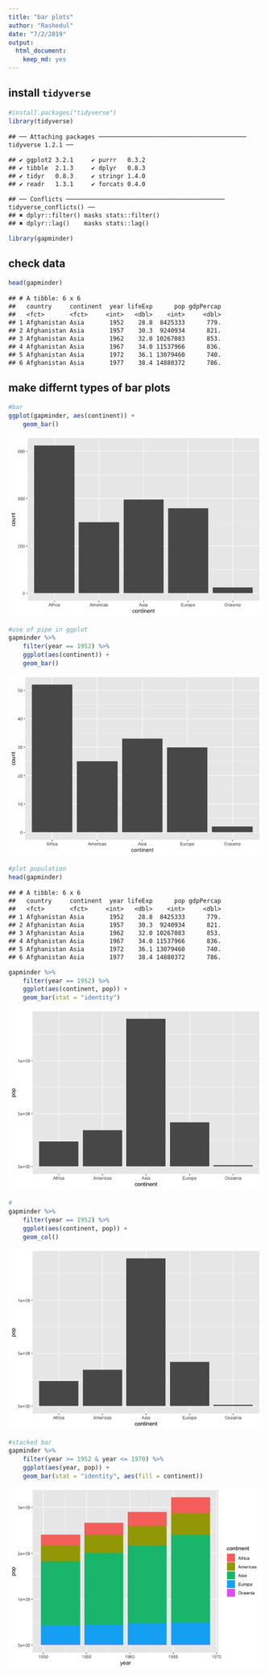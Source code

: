 ```yaml
---
title: "bar plots"
author: "Rashedul"
date: "7/2/2019"
output: 
  html_document: 
    keep_md: yes
---
```




## install `tidyverse`


```r
#install.packages("tidyverse")
library(tidyverse)
```

```
## ── Attaching packages ───────────────────────────────────────── tidyverse 1.2.1 ──
```

```
## ✔ ggplot2 3.2.1     ✔ purrr   0.3.2
## ✔ tibble  2.1.3     ✔ dplyr   0.8.3
## ✔ tidyr   0.8.3     ✔ stringr 1.4.0
## ✔ readr   1.3.1     ✔ forcats 0.4.0
```

```
## ── Conflicts ──────────────────────────────────────────── tidyverse_conflicts() ──
## ✖ dplyr::filter() masks stats::filter()
## ✖ dplyr::lag()    masks stats::lag()
```

```r
library(gapminder)
```

## check data


```r
head(gapminder)
```

```
## # A tibble: 6 x 6
##   country     continent  year lifeExp      pop gdpPercap
##   <fct>       <fct>     <int>   <dbl>    <int>     <dbl>
## 1 Afghanistan Asia       1952    28.8  8425333      779.
## 2 Afghanistan Asia       1957    30.3  9240934      821.
## 3 Afghanistan Asia       1962    32.0 10267083      853.
## 4 Afghanistan Asia       1967    34.0 11537966      836.
## 5 Afghanistan Asia       1972    36.1 13079460      740.
## 6 Afghanistan Asia       1977    38.4 14880372      786.
```

## make differnt types of bar plots


```r
#bar
ggplot(gapminder, aes(continent)) +
    geom_bar()
```

![](Lec-15_files/figure-html/unnamed-chunk-3-1.png)<!-- -->

```r
#use of pipe in ggplot
gapminder %>%
    filter(year == 1952) %>%
    ggplot(aes(continent)) +
    geom_bar()
```

![](Lec-15_files/figure-html/unnamed-chunk-3-2.png)<!-- -->

```r
#plot population
head(gapminder)
```

```
## # A tibble: 6 x 6
##   country     continent  year lifeExp      pop gdpPercap
##   <fct>       <fct>     <int>   <dbl>    <int>     <dbl>
## 1 Afghanistan Asia       1952    28.8  8425333      779.
## 2 Afghanistan Asia       1957    30.3  9240934      821.
## 3 Afghanistan Asia       1962    32.0 10267083      853.
## 4 Afghanistan Asia       1967    34.0 11537966      836.
## 5 Afghanistan Asia       1972    36.1 13079460      740.
## 6 Afghanistan Asia       1977    38.4 14880372      786.
```

```r
gapminder %>%
    filter(year == 1952) %>% 
    ggplot(aes(continent, pop)) +
    geom_bar(stat = "identity")
```

![](Lec-15_files/figure-html/unnamed-chunk-3-3.png)<!-- -->

```r
#
gapminder %>%
    filter(year == 1952) %>% 
    ggplot(aes(continent, pop)) +
    geom_col()
```

![](Lec-15_files/figure-html/unnamed-chunk-3-4.png)<!-- -->

```r
#stacked bar
gapminder %>%
    filter(year >= 1952 & year <= 1970) %>%
    ggplot(aes(year, pop)) +
    geom_bar(stat = "identity", aes(fill = continent))
```

![](Lec-15_files/figure-html/unnamed-chunk-3-5.png)<!-- -->

